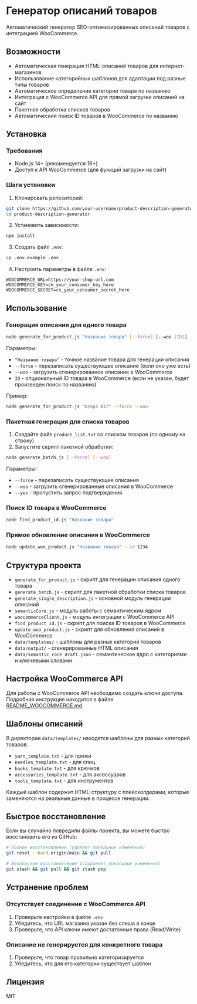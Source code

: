 # Генератор описаний товаров

Автоматический генератор SEO-оптимизированных описаний товаров с интеграцией WooCommerce.

## Возможности

- Автоматическая генерация HTML-описаний товаров для интернет-магазинов
- Использование категорийных шаблонов для адаптации под разные типы товаров
- Автоматическое определение категории товара по названию
- Интеграция с WooCommerce API для прямой загрузки описаний на сайт
- Пакетная обработка списков товаров
- Автоматический поиск ID товаров в WooCommerce по названию

## Установка

### Требования

- Node.js 14+ (рекомендуется 16+)
- Доступ к API WooCommerce (для функций загрузки на сайт)

### Шаги установки

1. Клонировать репозиторий:
```bash
git clone https://github.com/your-username/product-description-generator.git
cd product-description-generator
```

2. Установить зависимости:
```bash
npm install
```

3. Создать файл `.env`:
```bash
cp .env.example .env
```

4. Настроить параметры в файле `.env`:
```
WOOCOMMERCE_URL=https://your-shop-url.com
WOOCOMMERCE_KEY=ck_your_consumer_key_here
WOOCOMMERCE_SECRET=cs_your_consumer_secret_here
```

## Использование

### Генерация описания для одного товара

```bash
node generate_for_product.js "Название товара" [--force] [--woo [ID]]
```

Параметры:
- `"Название товара"` - точное название товара для генерации описания
- `--force` - перезаписать существующее описание (если оно уже есть)
- `--woo` - загрузить сгенерированное описание в WooCommerce
- `ID` - опциональный ID товара в WooCommerce (если не указан, будет произведен поиск по названию)

Пример:
```bash
node generate_for_product.js "Drops Air" --force --woo
```

### Пакетная генерация для списка товаров

1. Создайте файл `product_list.txt` со списком товаров (по одному на строку)
2. Запустите скрипт пакетной обработки:

```bash
node generate_batch.js [--force] [--woo]
```

Параметры:
- `--force` - перезаписать существующие описания
- `--woo` - загрузить сгенерированные описания в WooCommerce
- `--yes` - пропустить запрос подтверждения

### Поиск ID товара в WooCommerce

```bash
node find_product_id.js "Название товара"
```

### Прямое обновление описания в WooCommerce

```bash
node update_woo_product.js "Название товара" --id 1234
```

## Структура проекта

- `generate_for_product.js` - скрипт для генерации описания одного товара
- `generate_batch.js` - скрипт для пакетной обработки списка товаров
- `generate_single_description.js` - основной модуль генерации описаний
- `semanticCore.js` - модуль работы с семантическим ядром
- `woocommerceClient.js` - модуль интеграции с WooCommerce API
- `find_product_id.js` - скрипт для поиска ID товаров в WooCommerce
- `update_woo_product.js` - скрипт для обновления описаний в WooCommerce
- `data/templates/` - шаблоны для разных категорий товаров
- `data/output/` - сгенерированные HTML описания
- `data/semantic_core_draft.json` - семантическое ядро с категориями и ключевыми словами

## Настройка WooCommerce API

Для работы с WooCommerce API необходимо создать ключи доступа. 
Подробная инструкция находится в файле [README_WOOCOMMERCE.md](README_WOOCOMMERCE.md).

## Шаблоны описаний

В директории `data/templates/` находятся шаблоны для разных категорий товаров:
- `yarn_template.txt` - для пряжи
- `needles_template.txt` - для спиц
- `hooks_template.txt` - для крючков
- `accessories_template.txt` - для аксессуаров
- `tools_template.txt` - для инструментов

Каждый шаблон содержит HTML-структуру с плейсхолдерами, которые заменяются на реальные данные в процессе генерации.

## Быстрое восстановление

Если вы случайно повредили файлы проекта, вы можете быстро восстановить его из GitHub:

```bash
# Полное восстановление (удаляет локальные изменения)
git reset --hard origin/main && git pull

# Безопасное восстановление (сохраняет локальные изменения)
git stash && git pull && git stash pop
```

## Устранение проблем

### Отсутствует соединение с WooCommerce API
1. Проверьте настройки в файле `.env`
2. Убедитесь, что URL магазина указан без слеша в конце
3. Проверьте, что API ключи имеют достаточные права (Read/Write)

### Описание не генерируется для конкретного товара
1. Проверьте, что товар правильно категоризируется
2. Убедитесь, что для его категории существует шаблон

## Лицензия

MIT 